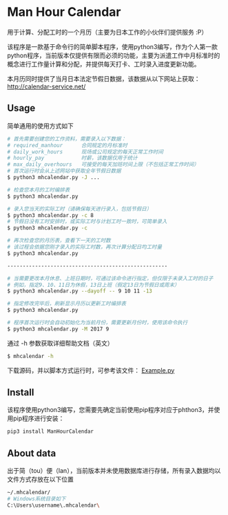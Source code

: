 Man Hour Calendar
===

用于计算、分配工时的一个月历（主要为日本工作的小伙伴们提供服务 :P）

该程序是一款基于命令行的简单脚本程序，使用python3编写，作为个人第一款python程序，当前版本仅提供有限而必须的功能，主要为派遣工作中月标准时的概念进行工作量计算和分配，并提供每天打卡、工时录入进度更新功能。

本月历同时提供了当月日本法定节假日数据，该数据从以下网站上获取：
http://calendar-service.net/

## Usage
简单通用的使用方式如下
```sh
# 首先需要创建您的工作资料，需要录入以下数据：
# required_manhour		合同规定的月标准时
# daily_work_hours		现场或公司规定的每天正常工作时间
# hourly_pay			时薪，该数据仅用于统计
# max_daily_overhours	可接受的每天加班时间上限（不包括正常工作时间）
# 首次运行时会从上述网站中获取全年节假日数据
$ python3 mhcalendar.py -J ...

# 检查您本月的工时编排表
$ python3 mhcalendar.py

# 录入您当天的实际工时（请确保每天进行录入，包括节假日）
$ python3 mhcalendar.py -c 8
# 节假日没有工时安排时，或实际工时与计划工时一致时，可简单录入
$ python3 mhcalendar.py -c

# 再次检查您的月历表，查看下一天的工时数
# 该过程会依据您刚才录入的实际工时数，再次计算分配日均工时量
$ python3 mhcalendar.py

----------------------------------------------------

# 当需要更改本月休息、上班日期时，可通过该命令进行指定，但仅限于未录入工时的日子
# 例如，指定9、10、11日为休假，13日上班（假定13日为节假日或周末）
$ python3 mhcalendar.py --dayoff -- 9 10 11 -13

# 指定修改完毕后，刷新显示月历以更新工时编排表
$ python3 mhcalendar.py

# 程序首次运行时会自动初始化为当前月份，需要更新月份时，使用该命令执行
$ python3 mhcalendar.py -M 2017 9

```

通过 -h 参数获取详细帮助文档（英文）
```sh
$ mhcalendar -h
```

下载源码，并以脚本方式运行时，可参考该文件：
[Example.py]()

## Install
该程序使用python3编写，您需要先确定当前使用pip程序对应于phthon3，并使用pip程序进行安装：
```sh
pip3 install ManHourCalendar
```

## About data
出于简（tou）便（lan），当前版本并未使用数据库进行存储，所有录入数据均以文件方式存放在以下位置
```sh
~/.mhcalendar/
# Windows系统目录如下
C:\Users\username\.mhcalendar\
```